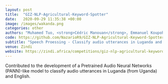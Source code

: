```yaml
---
layout: post
title:  "GIZ-NLP-Agricultural-Keyword-Spotter"
date:   2020-09-29 11:35:38 +00:00
image: /images/wakanda.png
categories: other
authors: "Muhamed Tuo, <strong>Cédric Manouan</strong>, Emmanuel Koupoh"
code: https://github.com/NazarioR9/GIZ-NLP-Agricultural-Keyword-Spotter
subtitle: "Speech Proessing - Classify audio utterances in Luganda and English from Uganda"
venue: Zindi
website: https://zindi.africa/competitions/giz-nlp-agricultural-keyword-spotter/leaderboard
---
```

Contributed to the development of a Pretrained Audio Neural Networks (PANN)-like model to classify audio utterances in Luganda (from Uganda) and English.